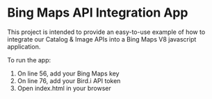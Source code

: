 # Bing Maps API Integration App

This project is intended to provide an easy-to-use example of how to integrate our Catalog & Image APIs into a Bing Maps V8 javascript application.

To run the app:
1. On line 56, add your Bing Maps key
2. On line 76, add your Bird.i API token
3. Open index.html in your browser